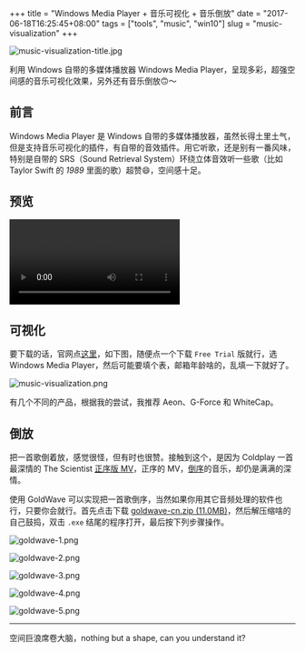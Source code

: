 +++
title = "Windows Media Player + 音乐可视化 + 音乐倒放"
date = "2017-06-18T16:25:45+08:00"
tags = ["tools", "music", "win10"]
slug = "music-visualization"
+++

![music-visualization-title.jpg](/images/music-visualization-title.jpg "音乐可视化")

利用 Windows 自带的多媒体播放器 Windows Media Player，呈现多彩，超强空间感的音乐可视化效果，另外还有音乐倒放🙃～

## 前言

Windows Media Player 是 Windows 自带的多媒体播放器，虽然长得土里土气，但是支持音乐可视化的插件，有自带的音效插件。用它听歌，还是别有一番风味，特别是自带的 SRS（Sound Retrieval System）环绕立体音效听一些歌（比如 Taylor Swift 的 *1989* 里面的歌）超赞😄，空间感十足。

## 预览

![taylor-swift-style.mp4](/videos/taylor-swift-style.mp4)

## 可视化

要下载的话，官网点[这里](https://www.soundspectrum.com/)，如下图，随便点一个下载 `Free Trial` 版就行，选 Windows Media Player，然后可能要填个表，邮箱年龄啥的，乱填一下就好了。

![music-visualization.png](/images/music-visualization.png "下载界面")

有几个不同的产品，根据我的尝试，我推荐 Aeon、G-Force 和 WhiteCap。

## 倒放

把一首歌倒着放，感觉很怪，但有时也很赞。接触到这个，是因为 Coldplay 一首最深情的 The Scientist [正序版 MV](http://v.yinyuetai.com/video/h5/707065)，正序的 MV，[倒序](https://www.zhihu.com/question/19929125)的音乐，却仍是满满的深情。

使用 GoldWave 可以实现把一首歌倒序，当然如果你用其它音频处理的软件也行，只要你会就行。首先点击下载 <a href="/uploads/goldwave-cn.zip" target="_blank">goldwave-cn.zip (11.0MB)</a>，然后解压缩啥的自己鼓捣，双击 `.exe` 结尾的程序打开，最后按下列步骤操作。

![goldwave-1.png](/images/goldwave-1.png "打开文件")

![goldwave-2.png](/images/goldwave-2.png "选择文件")

![goldwave-3.png](/images/goldwave-3.png "选择成功")

![goldwave-4.png](/images/goldwave-4.png "效果 > 反向")

![goldwave-5.png](/images/goldwave-5.png "保存")

---

空间巨浪席卷大脑，nothing but a shape, can you understand it?
